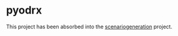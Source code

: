 # pyodrx

This project has been absorbed into the [scenariogeneration](https://github.com/pyoscx/scenariogeneration) project.


